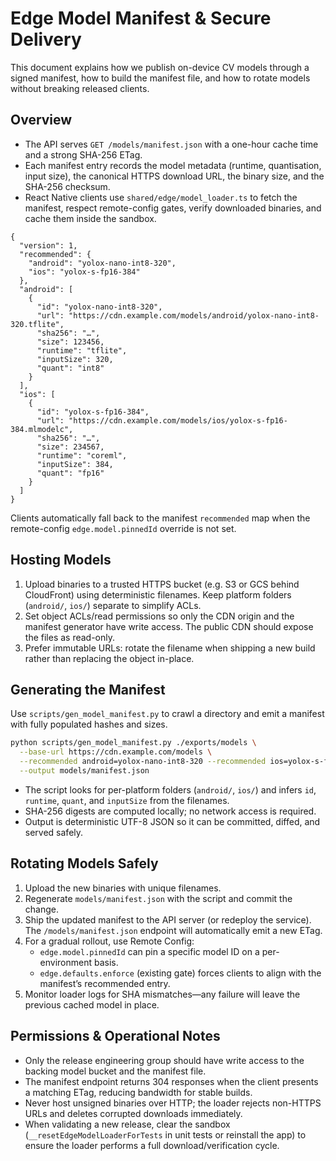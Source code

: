 # Edge Model Manifest & Secure Delivery

This document explains how we publish on-device CV models through a signed manifest, how to build the manifest file, and how to rotate models without breaking released clients.

## Overview

- The API serves `GET /models/manifest.json` with a one-hour cache time and a strong SHA-256 ETag.
- Each manifest entry records the model metadata (runtime, quantisation, input size), the canonical HTTPS download URL, the binary size, and the SHA-256 checksum.
- React Native clients use `shared/edge/model_loader.ts` to fetch the manifest, respect remote-config gates, verify downloaded binaries, and cache them inside the sandbox.

```
{
  "version": 1,
  "recommended": {
    "android": "yolox-nano-int8-320",
    "ios": "yolox-s-fp16-384"
  },
  "android": [
    {
      "id": "yolox-nano-int8-320",
      "url": "https://cdn.example.com/models/android/yolox-nano-int8-320.tflite",
      "sha256": "…",
      "size": 123456,
      "runtime": "tflite",
      "inputSize": 320,
      "quant": "int8"
    }
  ],
  "ios": [
    {
      "id": "yolox-s-fp16-384",
      "url": "https://cdn.example.com/models/ios/yolox-s-fp16-384.mlmodelc",
      "sha256": "…",
      "size": 234567,
      "runtime": "coreml",
      "inputSize": 384,
      "quant": "fp16"
    }
  ]
}
```

Clients automatically fall back to the manifest `recommended` map when the remote-config `edge.model.pinnedId` override is not set.

## Hosting Models

1. Upload binaries to a trusted HTTPS bucket (e.g. S3 or GCS behind CloudFront) using deterministic filenames. Keep platform folders (`android/`, `ios/`) separate to simplify ACLs.
2. Set object ACLs/read permissions so only the CDN origin and the manifest generator have write access. The public CDN should expose the files as read-only.
3. Prefer immutable URLs: rotate the filename when shipping a new build rather than replacing the object in-place.

## Generating the Manifest

Use `scripts/gen_model_manifest.py` to crawl a directory and emit a manifest with fully populated hashes and sizes.

```bash
python scripts/gen_model_manifest.py ./exports/models \
  --base-url https://cdn.example.com/models \
  --recommended android=yolox-nano-int8-320 --recommended ios=yolox-s-fp16-384 \
  --output models/manifest.json
```

- The script looks for per-platform folders (`android/`, `ios/`) and infers `id`, `runtime`, `quant`, and `inputSize` from the filenames.
- SHA-256 digests are computed locally; no network access is required.
- Output is deterministic UTF-8 JSON so it can be committed, diffed, and served safely.

## Rotating Models Safely

1. Upload the new binaries with unique filenames.
2. Regenerate `models/manifest.json` with the script and commit the change.
3. Ship the updated manifest to the API server (or redeploy the service). The `/models/manifest.json` endpoint will automatically emit a new ETag.
4. For a gradual rollout, use Remote Config:
   - `edge.model.pinnedId` can pin a specific model ID on a per-environment basis.
   - `edge.defaults.enforce` (existing gate) forces clients to align with the manifest’s recommended entry.
5. Monitor loader logs for SHA mismatches—any failure will leave the previous cached model in place.

## Permissions & Operational Notes

- Only the release engineering group should have write access to the backing model bucket and the manifest file.
- The manifest endpoint returns 304 responses when the client presents a matching ETag, reducing bandwidth for stable builds.
- Never host unsigned binaries over HTTP; the loader rejects non-HTTPS URLs and deletes corrupted downloads immediately.
- When validating a new release, clear the sandbox (`__resetEdgeModelLoaderForTests` in unit tests or reinstall the app) to ensure the loader performs a full download/verification cycle.
